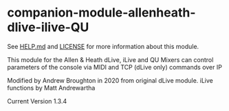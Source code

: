 # companion-module-allenheath-dlive-ilive-QU

See [HELP.md](HELP.md) and [LICENSE](LICENSE) for more information about this module.

This module for the Allen & Heath dLive, iLive and QU Mixers can control parameters of the console
via MIDI and TCP (dLive only) commands over IP

Modified by Andrew Broughton in 2020 from original dLive module. 
iLive functions by Matt Andrewartha

Current Version 1.3.4
